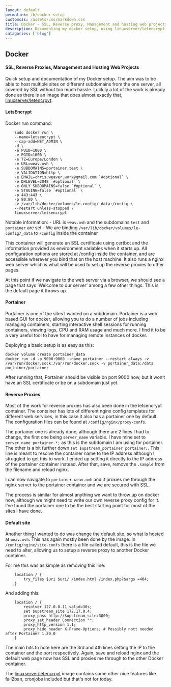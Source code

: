 ```yaml
---
layout: default
permalink: /b/docker-setup
customcss: /assets/css/markdown.css
title: Docker - SSL, Reverse proxy, Management and hosting web projects
description: Documenting my docker setup, using linuxserver/letencrypt for ssl and reverse proxies.
catagories: ['blog']
---
```


## Docker
#### SSL, Reverse Proxies, Management and Hosting Web Projects

Quick setup and documentation of my Docker setup. The aim was to be able to host multiple sites on different subdomains from the one server, all covered by SSL without too much hassle. Luckily a lot of the work is already done as there is an image that does almost exactly that, [linuxserver/letencrpyt](https://hub.docker.com/r/linuxserver/letsencrypt/). 

#### LetsEncrypt

Docker run command:

```
    sudo docker run \
    --name=letsencrypt \
    --cap-add=NET_ADMIN \
    -d \
    -e PUID=1000 \
    -e PGID=1000 \
    -e TZ=Europe/London \
    -e URL=weav.ovh \
    -e SUBDOMAINS=portainer,test \
    -e VALIDATION=http \
    -e EMAIL=chris.weaver.work@gmail.com `#optional` \
    -e DHLEVEL=2048 `#optional` \
    -e ONLY_SUBDOMAINS=false `#optional` \
    -e STAGING=false `#optional` \
    -p 443:443 \
    -p 80:80 \
    -v /var/lib/docker/volumes/le-config/_data:/config \
    --restart unless-stopped \
    linuxserver/letsencrypt
```

Notable information:
    - URL is `weav.ovh` and the subdomains `test` and `portainer` are set
    - We are binding `/var/lib/docker/volumes/le-config/_data` to `/config` inside the container

This container will generate an SSL certificate using certbot and the information provided as environment variables when it starts up. All configuration options are stored at /config inside the container, and are accessible wherever you bind that on the host machine. It also runs a nginx web server which is what will be used to set up the reverse proxies to other pages.

At this point if we navigate to the web server via a browser, we should see a page that says ‘Welcome to our server’ among a few other things. This is the default page it throws up.

#### Portainer

Portainer is one of the sites I wanted on a subdomain. Portainer is a web based GUI for docker, allowing you to do a number of jobs including managing containers, starting interactive shell sessions for running containers, viewing logs, CPU and RAM usage and much more. I find it to be a very useful tool to have for managing remote instances of docker. 

Deploying a basic setup is as easy as this:
```
docker volume create portainer_data
docker run -d -p 9000:9000 --name portainer --restart always -v /var/run/docker.sock:/var/run/docker.sock -v portainer_data:/data portainer/portainer
```
After running that, Portainer should be visible on port 9000 now, but it won’t have an SSL certificate or be on a subdomain just yet.

#### Reverse Proxies

Most of the work for reverse proxies has also been done in the letsencrypt container. The container has lots of different nginx config templates for different web services, in this case it also has a portainer one by default. The configuration files can be found at `/config/nginx/proxy-confs`. 

The portainer one is already done, although there are 2 lines I had to change, the first one being `server_name` variable. I have mine set to `server_name portainer.*;` as this is the subdomain I am using for portainer. The other is a bit further down `set $upstream_portainer portainer;`. This line is meant to resolve the container name to the IP address although I struggled to get this to work. I ended up setting it directly to the IP address of the portainer container instead. After that, save, remove the `.sample` from the filename and reload nginx.

I can now navigate to `portainer.weav.ovh` and it proxies me through the nginx server to the portainer container and we are secured with SSL.

The process is similar for almost anything we want to throw up on docker now, although we might need to write our own reverse proxy config for it. I’ve found the portainer one to be the best starting point for most of the sites I have done.

#### Default site

Another thing I wanted to do was change the default site, so what is hosted at `weav.ovh`. This has again mostly been done by the image. In `/config/nginx/site-confs` there is a file called default, this is the file we need to alter, allowing us to setup a reverse proxy to another Docker container.

For me this was as simple as removing this line:
```
    location / {
        try_files $uri $uri/ /index.html /index.php?$args =404;
    }

```
And adding this:
```
    location / {
        resolver 127.0.0.11 valid=30s;
        set $upstream_site 172.17.0.4;
        proxy_pass http://$upstream_site:3000;
        proxy_set_header Connection "";
        proxy_http_version 1.1;
        proxy_hide_header X-Frame-Options; # Possibly nott needed after Portainer 1.20.0
    }
```

The main bits to note here are the 3rd and 4th lines setting the IP to the container and the port respectively. Again, save and reload nginx and the default web page now has SSL and proxies me through to the other Docker container.

The [linuxserver/letencrpyt](https://hub.docker.com/r/linuxserver/letsencrypt/) image contains some other nice features like fail2ban, cronjobs included but that's not for today.
